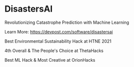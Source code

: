 # DisastersAI

Revolutionizing Catastrophe Prediction with Machine Learning

Learn More: https://devpost.com/software/disastersai

Best Environmental Sustainability Hack at HTNE 2021

4th Overall & The People's Choice at ThetaHacks

Best ML Hack & Most Creative at OrionHacks
